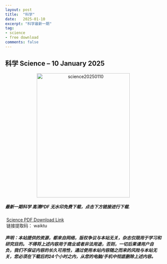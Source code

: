 ```yaml
---
layout: post
title:  "科学"
date:   2025-01-10
excerpt: "科学最新一期"
tag:
- science 
- free download
comments: false
---
```


## 科学 Science – 10 January 2025

<div align="center">
<img src="https://i.postimg.cc/63by5tqp/Science-Issue-6730-Volume-387-10-January-2025-00.png" alt="science20250110" border="0" width = 300 height = 400 /> 
</div>


 <h5>最新一期科学 高清PDF 无水印免费下载，点击下方链接进行下载. </h5>
 
  <a href="https://wwfh.lanzout.com/irBuX2ljlkxc">Science PDF Download Link</a>  
  <br/>
  链接提取码： waiktu
 
##### 声明：本站提供的资源，都来自网络，版权争议与本站无关，杂志仅限用于学习和研究目的。 不得将上述内容用于商业或者非法用途，否则，一切后果请用户自负，我们不保证内容的长久可用性，通过使用本站内容随之而来的风险与本站无关，您必须在下载后的24个小时之内，从您的电脑/手机中彻底删除上述内容。
